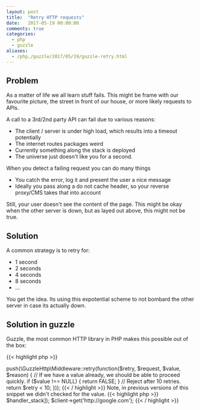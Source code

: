 ```yaml
---
layout: post
title:  "Retry HTTP requests"
date:   2017-05-19 00:00:00
comments: true
categories: 
  - php
  - guzzle
aliases:
  - /php,/guzzle/2017/05/19/guzzle-retry.html
---
```


## Problem
As a matter of life we all learn stuff fails. This might be frame with our
favourite picture, the street in front of our house, or more likely requests to APIs.

A call to a 3rd/2nd party API can fail due to various reasons:

* The client / server is under high load, which results into a timeout potentially
* The internet routes packages weird
* Currently something along the stack is deployed
* The universe just doesn't like you for a second.

When you detect a failing request you can do many things

* You catch the error, log it and present the user a nice message
* Ideally you pass along a do not cache header, so your reverse proxy/CMS takes that into account

Still, your user doesn't see the content of the page. This might be okay when the other server is down,
but as layed out above, this might not be true.

## Solution

A common strategy is to retry for:

* 1 second
* 2 seconds
* 4 seconds
* 8 seconds
* ...

You get the idea. Its using this expotential scheme to not bombard the other server in case
its actually down.

## Solution in guzzle

Guzzle, the most common HTTP library in PHP makes this possible out of the box:

{{< highlight php >}}
<?php

require_once __DIR__ . '/vendor/autoload.php';

$handler_stack = \GuzzleHttp\HandlerStack::create();
$handler_stack->push(\GuzzleHttp\Middleware::retry(function($retry, $request, $value, $reason) {
  // If we have a value already, we should be able to proceed quickly.
  if ($value !== NULL) {
    return FALSE;
  }
  
  // Reject after 10 retries.
  return $retry < 10;
}));
{{< / highlight >}}

Note, in previous versions of this snippet we didn't checked for the value.

{{< highlight php >}}
<?php
$client = new \GuzzleHttp\Client(['handler' => $handler_stack]);

$client->get('http://google.com');
{{< / highlight >}}
